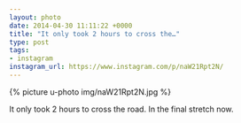 ```yaml
---
layout: photo
date: 2014-04-30 11:11:22 +0000
title: "It only took 2 hours to cross the…"
type: post
tags:
- instagram
instagram_url: https://www.instagram.com/p/naW21Rpt2N/
---
```


{% picture u-photo img/naW21Rpt2N.jpg %}

It only took 2 hours to cross the road. In the final stretch now.
